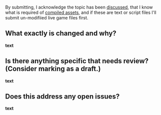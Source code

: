 By submitting, I acknowledge the topic has been [discussed](https://github.com/Tsuey/L4D2-Community-Update/issues), that I know what is required of [compiled assets](https://github.com/Tsuey/Sandbox_Docs/blob/main/CONTRIBUTING.md#Coordination), and if these are text or script files I'll submit un-modifiied live game files first.

## What exactly is changed and why?

__text__

## Is there anything specific that needs review? (Consider marking as a draft.)

__text__

## Does this address any open issues?

__text__
